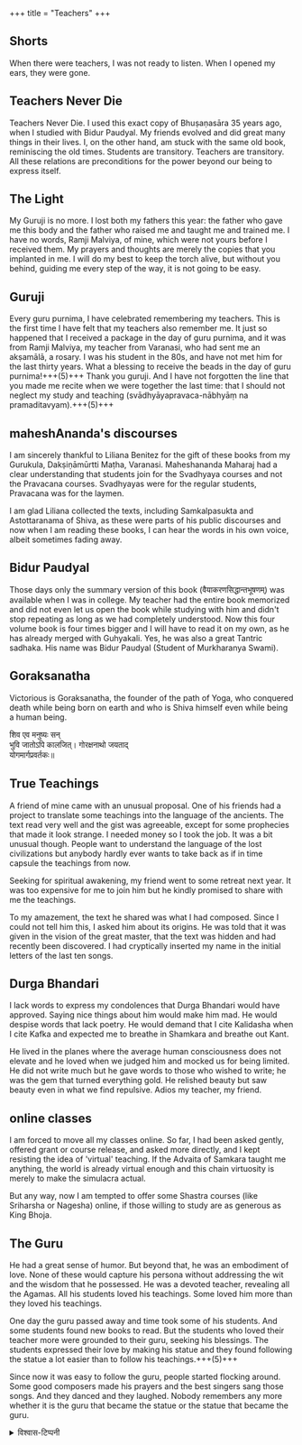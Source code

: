 +++
title = "Teachers"
+++

## Shorts
When there were teachers, I was not ready to listen.  When I opened my ears, they were gone.


## Teachers Never Die
Teachers Never Die. I used this exact copy of Bhuṣaṇasāra 35 years ago, when I studied with Bidur Paudyal. My friends evolved and did great many things in their lives. I, on the other hand, am stuck with the same old book, reminiscing the old times. Students are transitory. Teachers are transitory. All these relations are preconditions for the power beyond our being to express itself.

## The Light
My Guruji is no more. I lost both my fathers this year: the father who gave me this body and the father who raised me and taught me and trained me. I have no words, Ramji Malviya, of mine, which were not yours before I received them. My prayers and thoughts are merely the copies that you implanted in me. I will do my best to keep the torch alive, but without you behind, guiding me every step of the way, it is not going to be easy.

## Guruji
Every guru purnima, I have celebrated remembering my teachers. This is the first time I have felt that my teachers also remember me. It just so happened that I received a package in the day of guru purnima, and it was from Ramji Malviya, my teacher from Varanasi, who had sent me an akṣamālā, a rosary. I was his student in the 80s, and have not met him for the last thirty years. What a blessing to receive the beads in the day of guru purnima!+++(5)+++ Thank you guruji. And I have not forgotten the line that you made me  recite when we were together the last time: that I should not neglect my study and teaching (svādhyāyapravaca-nābhyāṃ na pramaditavyam).+++(5)+++

## maheshAnanda's discourses
I am sincerely thankful to Liliana Benitez for the gift of these books from my Gurukula, Dakṣiṇāmūrtti Maṭha, Varanasi. Maheshananda Maharaj had a clear understanding that students join for the Svadhyaya courses and not the Pravacana courses. Svadhyayas were for the regular students, Pravacana was for the laymen. 

I am glad Liliana collected the texts, including Samkalpasukta and Astottaranama of Shiva, as these were parts of his public discourses and now when I am reading these books, I can hear the words in his own voice, albeit sometimes fading away.

## Bidur Paudyal
Those days only the summary version of this book (वैयाकरणसिद्धान्तभूषणम्) was available when I was in college. My teacher had the entire book memorized and did not even let us open the book while studying with him and didn't stop repeating as long as we had completely understood.  Now this four volume book is four times bigger and I will have to read it on my own, as he has already merged with Guhyakali. Yes, he was also a great Tantric sadhaka. His name was Bidur Paudyal (Student of Murkharanya Swami).


## Goraksanatha
Victorious is Goraksanatha, the founder of the path of Yoga, who conquered death while being born on earth and who is Shiva himself even while being a human being.

शिव एव मनुष्यः सन्  
भुवि जातोऽपि कालजित्।
गोरक्षनाथो जयताद्  
योगमार्गप्रवर्तकः॥


## True Teachings
A friend of mine came with an unusual proposal. One of his friends had a project to translate some teachings into the language of the ancients. The text read very well and the gist was agreeable, except for some prophecies that made it look strange. I needed money so I took the job. It was a bit unusual though. People want to understand the language of the lost civilizations but anybody hardly ever wants to take back as if in time capsule the teachings from now.

Seeking for spiritual awakening, my friend went to some retreat next year. It was too expensive for me to join him but he kindly promised to share with me the teachings.

To my amazement, the text he shared was what I had composed. Since I could not tell him this, I asked him about its origins. He was told that it was given in the vision of the great master, that the text was hidden and  had recently been discovered. I had cryptically inserted my name in the initial letters of the last ten songs.

## Durga Bhandari
I lack words to express my condolences that Durga Bhandari would have approved. Saying nice things about him would make him mad. He would despise words that lack poetry. He would demand that I cite Kalidasha when I cite Kafka and expected me to breathe in Shamkara and breathe out Kant. 

He lived in the planes where the average human consciousness does not elevate and he loved when we judged him and mocked us for being limited. He did not write much but he gave words to those who wished to write; he was the gem that turned everything gold. He relished beauty but saw beauty even in what we find repulsive. Adios my teacher, my friend.

## online classes
I am forced to move all my classes online. So far, I had been asked gently, offered grant or course release, and asked more directly, and I kept resisting the idea of 'virtual' teaching. If the Advaita of Samkara taught me anything, the world is already virtual enough and this chain virtuosity is merely to make the simulacra actual.

But any way, now I am tempted to offer some Shastra courses (like Sriharsha or Nagesha) online, if those willing to study are as generous as King Bhoja.

## The Guru
He had a great sense of humor. But beyond that, he was an embodiment of love. None of these would capture his persona without addressing the wit and the wisdom that he possessed. He was a devoted teacher, revealing all the Agamas. All his students loved his teachings. Some loved him more than they loved his teachings.

One day the guru passed away and time took some of his students. And some students found new books to read. But the students who loved their teacher more were grounded to their guru, seeking his blessings. The students expressed their love by making his statue and they found following the statue a lot easier than to follow his teachings.+++(5)+++

Since now it was easy to follow the guru, people started flocking around. Some good composers made his prayers and the best singers sang those songs. And they danced and they laughed. Nobody remembers any more whether it is the guru that became the statue or the statue that became the guru.

<details><summary>विश्वास-टिप्पनी</summary>

अन्ततः परम्परया शिव एव गुरुः। तम् एव सङ्क्रमन्ताम्।
</details>
